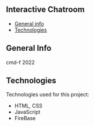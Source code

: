 ## Interactive Chatroom

-   [General info](#general-info)
-   [Technologies](#technologies)

## General Info

cmd-f 2022

## Technologies

Technologies used for this project:

-   HTML, CSS
-   JavaScript
-   FireBase
